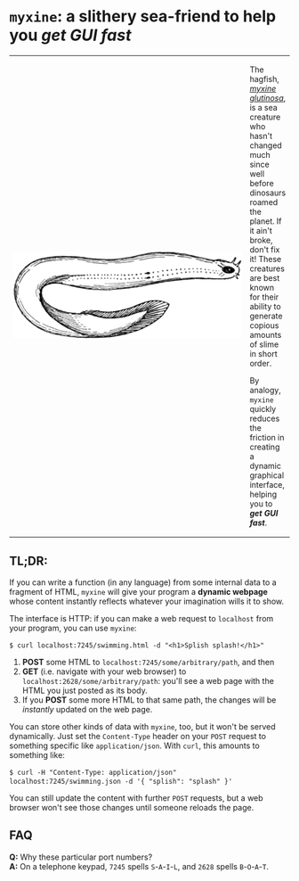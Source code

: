 # `myxine`: a slithery sea-friend to help you _get GUI fast_

<table style="border: 0">
<tr style="border: 0">
  <td width="425px" style="border: 0">
    <img src="/images/myxine_glutinosa.png" target="_blank" width="425px" alt="woodcut sketch of myxine glutinosa, the hagfish">
  </td>
  <td style="border: 0">
    <p>The hagfish, <a href="https://en.wikipedia.org/wiki/Hagfish"><i>myxine glutinosa</i></a>, is a sea creature who hasn't changed much since well before dinosaurs roamed the planet. If it ain't broke, don't fix it! These creatures are best known for their ability to generate copious amounts of slime in short order.</p/>
    <p>By analogy, <code>myxine</code> quickly reduces the friction in creating a dynamic graphical interface, helping you to <b><i>get GUI fast</i></b>.</p>
  </td>
</tr>
</table>

## TL;DR:

If you can write a function (in any language) from some internal data to a fragment of HTML, `myxine` will give your program a **dynamic webpage** whose content instantly reflects whatever your imagination wills it to show.

The interface is HTTP: if you can make a web request to `localhost` from your program, you can use `myxine`:

```
$ curl localhost:7245/swimming.html -d "<h1>Splish splash!</h1>"
```

1. **POST** some HTML to `localhost:7245/some/arbitrary/path`, and then
2. **GET** (i.e. navigate with your web browser) to `localhost:2628/some/arbitrary/path`: you'll see a web page with the HTML you just posted as its body.
3. If you **POST** some more HTML to that same path, the changes will be _instantly_ updated on the web page.

You can store other kinds of data with `myxine`, too, but it won't be served dynamically. Just set the `Content-Type` header on your `POST` request to something specific like `application/json`. With `curl`, this amounts to something like:

```
$ curl -H "Content-Type: application/json" localhost:7245/swimming.json -d '{ "splish": "splash" }'
```

You can still update the content with further `POST` requests, but a web browser won't see those changes until someone reloads the page.

## FAQ

**Q:** Why these particular port numbers? <br>
**A:** On a telephone keypad, `7245` spells `S`-`A`-`I`-`L`, and `2628` spells `B`-`O`-`A`-`T`.
